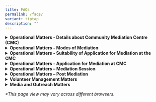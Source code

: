 ```yaml
---
title: FAQs
permalink: /faqs/
variant: tiptap
description: ""
---
```

<p></p>
<div data-type="detailGroup" class="isomer-accordion isomer-accordion-white">
<details class="isomer-details">
<summary><strong>Operational Matters - Details about Community Mediation Centre (CMC)</strong>
</summary>
<div data-type="detailsContent" class="isomer-details-content">
<p></p>
<blockquote>
<h4>What does the Community Mediation Centre (CMC) do?</h4>
</blockquote>
<p></p>
<p>The Community Mediation Centre (CMC), a centre under the Ministry of Law,
offers mediation service to residents in Singapore facing relational and
community disputes.</p>
<p></p>
<p>There is no cost for the service.</p>
<hr>
<blockquote>
<h4>What are the benefits of mediation?</h4>
</blockquote>
<p>Mediation at the CMC offers the following benefits:</p>
<p>·&nbsp;&nbsp;&nbsp;&nbsp;&nbsp;&nbsp; Cost: It is free.</p>
<p>·&nbsp;&nbsp;&nbsp;&nbsp;&nbsp;&nbsp; Privacy:&nbsp;Matters discussed
during mediation and identity of the parties are kept confidential.</p>
<p>·&nbsp;&nbsp;&nbsp;&nbsp;&nbsp;&nbsp; Time:&nbsp;A mediation session typically
lasts about two hours and is available from Mondays to Fridays and on Saturday
mornings.</p>
<p>·&nbsp;&nbsp;&nbsp;&nbsp;&nbsp;&nbsp; Location: We offer in-person mediation
at the Ministry of Law Services Centre and 18 satellite mediation locations
island wide. Virtual mediation is also an option for less complex disputes.Do
I need evidence to lodge a case with the CMC?</p>
<p></p>
<p>You do not have to produce any evidence before applying for mediation
at the CMC.</p>
<hr>
</div>
</details>
<details class="isomer-details">
<summary><strong>Operational Matters - Modes of Mediation</strong>
</summary>
<div data-type="detailsContent" class="isomer-details-content">
<p></p>
<p></p>
<blockquote>
<h4>Where is the CMC mediation held?</h4>
</blockquote>
<p></p>
<p>The CMC mediation takes place at 45 Maxwell Road, The URA Centre (East
Wing), #07-11, Singapore 069118.</p>
<p>Court referred and directed mediation takes place on:</p>
<p>·&nbsp;&nbsp;&nbsp;&nbsp;&nbsp;&nbsp; Mondays to Fridays from 9.00am to
1.00pm</p>
<p>Voluntary mediation takes place on:&nbsp;</p>
<ul data-tight="true" class="tight">
<li>
<p>Mondays to Fridays from 2:00 PM to 6.00pm</p>
</li>
<li>
<p>Saturdays from 9:00 AM to 1.00pm</p>
</li>
</ul>
<p>We are closed on Sundays and Public Holidays.</p>
<p></p>
<p>We also provide voluntary mediation at 18 satellite mediation locations:</p>
<p>·&nbsp;&nbsp;&nbsp;&nbsp;&nbsp;&nbsp; ACE the Place Community Club</p>
<p>·&nbsp;&nbsp;&nbsp;&nbsp;&nbsp;&nbsp; Bedok Community Centre</p>
<p>·&nbsp;&nbsp;&nbsp;&nbsp;&nbsp;&nbsp; Ci Yuan Community Club</p>
<p>·&nbsp;&nbsp;&nbsp;&nbsp;&nbsp;&nbsp; Clementi Community Club</p>
<p>·&nbsp;&nbsp;&nbsp;&nbsp;&nbsp;&nbsp; Geylang Serai Community Club @ Wisma
Geylang Serai</p>
<p>·&nbsp;&nbsp;&nbsp;&nbsp;&nbsp;&nbsp; MacPherson Community Club</p>
<p>·&nbsp;&nbsp;&nbsp;&nbsp;&nbsp;&nbsp; Nee Soon East Community Club</p>
<p>·&nbsp;&nbsp;&nbsp;&nbsp;&nbsp;&nbsp; Paya Lebar-Kovan Community Club</p>
<p>·&nbsp;&nbsp;&nbsp;&nbsp;&nbsp;&nbsp; Toa Payoh West Community Club</p>
<p>·&nbsp;&nbsp;&nbsp;&nbsp;&nbsp;&nbsp; Telok Blangah Community Club</p>
<p>·&nbsp;&nbsp;&nbsp;&nbsp;&nbsp;&nbsp; ServiceSG Centre One Punggol</p>
<p>·&nbsp;&nbsp;&nbsp;&nbsp;&nbsp;&nbsp; ServiceSG Centre Our Tampines Hub</p>
<p>·&nbsp;&nbsp;&nbsp;&nbsp;&nbsp;&nbsp; ServiceSG @ Keat Hong Community
Club</p>
<p>·&nbsp;&nbsp;&nbsp;&nbsp;&nbsp;&nbsp; ServiceSG Centre @ The Frontier
Community Club</p>
<p>·&nbsp;&nbsp;&nbsp;&nbsp;&nbsp;&nbsp; ServiceSG Centre Bukit Merah</p>
<p>·&nbsp;&nbsp;&nbsp;&nbsp;&nbsp;&nbsp; ServiceSG Centre Woodlands</p>
<p>·&nbsp;&nbsp;&nbsp;&nbsp;&nbsp;&nbsp; Tampines East Neighbourhood Police
Post</p>
<p>·&nbsp;&nbsp;&nbsp;&nbsp;&nbsp;&nbsp; Tampines North Neighbourhood Police
Post</p>
<hr>
<blockquote>
<h4>Can the mediation be conducted via zoom?</h4>
</blockquote>
<p>Virtual mediation can be offered for less complex cases.</p>
</div>
</details>
<details class="isomer-details">
<summary><strong>Operational Matters - Suitability of Application for Mediation at the CMC</strong>
</summary>
<div data-type="detailsContent" class="isomer-details-content">
<p></p>
<blockquote>
<h4>What are the disputes that are suitable for mediation at the CMC?</h4>
</blockquote>
<p>Mediation at the CMC is a viable option for resolving disputes between
neighbours, family members, friends, co-workers, landlords, tenants or
other interpersonal relationships.&nbsp;</p>
<p>However, it is not suitable for contractual or commercial disputes.</p>
<p>For a more comprehensive list of the types of disputes that are appropriate
for mediation at the CMC, please click <a href="https://cmc.mlaw.gov.sg/apply-for-mediation/disputes-suitable-for-mediation/" rel="noopener noreferrer nofollow" target="_blank"><u>here</u></a>.</p>
<hr>
<blockquote>
<h4>Why is the CMC accepting a mediation application without carrying out any investigations?</h4>
</blockquote>
<p>The CMC does not carry out investigations. Our primary focus is on facilitating
discussions between disputing parties.</p>
<p>Through mediation, we aim to help parties communicate effectively, explore
solutions and reach mutually beneficial agreements.</p>
<p>&nbsp;</p>
<hr>
<blockquote>
<h4>Can the CMC accept cases involving neighbour disputes in private condominium or landed property?</h4>
</blockquote>
<p></p>
<p>We accept cases involving neighbour disputes both in public and private
estates which include landed properties, condominiums and private apartments.</p>
<hr>
<blockquote>
<h4>Can the CMC mediate if I have a dispute with my main tenant or landlord?</h4>
</blockquote>
<p></p>
<p>We provide mediation service for non-contractual disputes between landlords
and tenants and between co-tenants.</p>
<p>Do check with us on the specific eligibility criteria and procedures related
to your dispute, before applying for mediation.</p>
<hr>
<blockquote>
<h4>Do I need evidence to lodge a case with the CMC?</h4>
</blockquote>
<p></p>
<p>You do not have to produce any evidence before applying for mediation
at the CMC.</p>
<hr>
<blockquote>
<h4>How many people can attend the mediation session?</h4>
</blockquote>
<p>Excluding family disputes, we allow up to two persons from each party,
who are directly involved with the dispute, to attend the mediation session.</p>
<p>For a satellite mediation session, only one person from each party will
attend the session.</p>
<hr>
<blockquote>
<h4>Can I get my family members/agent to attend the mediation session on my behalf?</h4>
</blockquote>
<p></p>
<p>If your family member or agent has been issued with a Power of Attorney
to manage your affairs, you can authorise them to attend the session on
your behalf.</p>
<p>For all other reasons, please contact us.</p>
<p>For <strong>Court-Directed </strong>Mediation, only parties named in the
Order of Court will attend the mediation session.</p>
<hr>
<blockquote>
<h4>Can I get a lawyer to attend the mediation with me?</h4>
</blockquote>
<p></p>
<p>At the CMC, lawyers are not allowed to attend the mediation sessions with
the parties.</p>
<p>If you require legal advice, it is advisable to seek it separately before
the mediation session.</p>
</div>
</details>
<details class="isomer-details">
<summary><strong>Operational Matters - Application for Mediation at CMC</strong>
</summary>
<div data-type="detailsContent" class="isomer-details-content">
<p></p>
<blockquote>
<h4>What happens after I apply for mediation?</h4>
</blockquote>
<p>When an application for voluntary mediation is received at the CMC, the
process is as follows:</p>
<ol data-tight="true" class="tight">
<li>
<p><strong>Acknowledgment</strong>: You will receive an acknowledgment of
your application.</p>
</li>
<li>
<p><strong>Assessment</strong>: We will assess your case to determine its
suitability for mediation.</p>
</li>
<li>
<p><strong>Invitation to the other party (Respondent):</strong>
</p>
</li>
</ol>
<p>If your application is found suitable for mediation at the CMC, we will
invite the Respondent for mediation and update you on the outcome of the
respondent.</p>
<ol start="4" data-tight="true" class="tight">
<li>
<p><strong>Scheduling</strong>: When both parties agree to attend mediation,
we will schedule a mediation session and inform you of the date, time and
location.</p>
</li>
<li>
<p><strong>Mediation Session</strong>: On the scheduled date, you and the
Respondent will meet with our mediator(s). &nbsp;The mediator(s) will facilitate
a discussion between both parties, in an attempt to foster greater understanding
and possibly an amicable resolution.</p>
</li>
<li>
<p><strong>Outcome</strong>: Once an agreement is reached, our mediator(s)
will document the terms. You will have the opportunity to review the document
before signing it. You will also receive a copy of the signed agreement.
If an agreement cannot be reached, we will close the session respectfully.
You may choose to explore other options to address the dispute, which may
include seeking legal advice or proceeding to file an application with
the Courts.&nbsp;&nbsp;</p>
</li>
<li>
<p><strong>Follow-up</strong>: If required, the CMC may offer follow-up mediation
sessions.</p>
</li>
</ol>
<hr>
<blockquote>
<h4>If the Respondent ignores or declines the CMC invitation, what are my other options? Can I bring the case up to the Community Disputes Resolution Tribunal (CDRT)?</h4>
</blockquote>
<p></p>
<p>For voluntary mediation, we can only proceed to arrange a mediation session
when both parties are willing to participate.</p>
<p><strong><u>Non-neighbour Disputes</u></strong>
</p>
<p>If the Respondent declines or fails to respond to a mediation invitation,
you may choose to explore other options to address the dispute, which may
include seeking legal advice or proceeding to file an application with
the Courts.&nbsp;</p>
<p><strong><u>Neighbour Disputes from Tampines (During Pilot)</u></strong>
</p>
<p>If the Respondent declines or fails to respond to a mediation invitation,
you can seek the assistance of the Community Relations Unit (CRU) by calling
their hotline at 3300 3300, between 9am to 9pm on weekdays.</p>
<p><strong><u>Neighbour Disputes from all other Towns (During Pilot)</u></strong>
</p>
<p>If the Respondent declines or fails to respond, we will issue you with
a Certificate of Waiver. You have the option to file a claim at the CDRT.</p>
</div>
</details>
<details class="isomer-details">
<summary><strong>Operational Matters – Mediation Session</strong>
</summary>
<div data-type="detailsContent" class="isomer-details-content">
<p></p>
<blockquote>
<h4>What happens during mediation?</h4>
</blockquote>
<p>This is the CMC mediation process.&nbsp;</p>
<ol data-tight="true" class="tight">
<li>
<p><strong>Registration:</strong> Arrive at least 20 minutes before the session.
Our officer will receive you, verify the identities of the parties and
make sure everything is in order before the start of the mediation session.</p>
</li>
<li>
<p><strong>Opening Statement:</strong> Our mediator(s) will invite you into
the mediation room where you and the other party will be seated. The mediator(s)
will then begin with an opening statement which includes an explanation
on the mediation process and some ground rules.</p>
</li>
<li>
<p><strong>Joint Session:</strong> The Applicant will start with his/her sharing
of the issues that have come for mediation. Then the Respondent will have
an opportunity to respond. Our mediator(s) will help to summarise the key
issues raised. &nbsp;</p>
</li>
<li>
<p><strong>Private Session:</strong> If there are sensitive matters that require
a private discussion, the mediator(s) may speak to each party separately.
Matters revealed during a private session is kept confidential unless permission
is given to reveal such information.</p>
<p>Our mediator(s) may alternate between joint and private sessions to explore
different solutions with both parties.&nbsp;</p>
</li>
<li>
<p><strong>Conclusion:</strong>
</p>
</li>
</ol>
<p><u>Settlement with an agreement</u>
</p>
<p>Once an agreement is reached, our mediator(s) will document the terms.
You will have the opportunity to review the document before signing it.
You will also receive a copy of the signed agreement. &nbsp;&nbsp;</p>
<p><u>No settlement</u>
</p>
<p>If an agreement cannot be reached, we will close the session respectfully.
You may choose to explore other options to address the dispute, which may
include seeking legal advice or proceeding to file an application with
the Courts.</p>
<hr>
<blockquote>
<h4>Can I record the mediation session?</h4>
</blockquote>
<p>The mediation at the CMC is a confidential process, as outlined in the
CMC Act, Cap 49A.</p>
<p>&nbsp;</p>
<p>To maintain confidentiality and to provide a safe space for parties to
share without fear, no photography, videography or audio recording is allowed
during the mediation session.</p>
<p>&nbsp;</p>
<p>Should we realise that a recording has taken place, the party responsible
will be asked to delete the content, in the presence of the mediators or
the CMC officer.</p>
<hr>
<blockquote>
<h4>Is a CMC Settlement Agreement legally binding?</h4>
</blockquote>
<p>Once a Settlement Agreement is signed, it is binding on the parties who
signed it, which means that you can use the document as evidence to support
legal proceedings.</p>
<p></p>
</div>
</details>
<details class="isomer-details">
<summary><strong>Operational Matters – Post Mediation</strong>
</summary>
<div data-type="detailsContent" class="isomer-details-content">
<p></p>
<blockquote>
<h4>What happens if the other party breaches the agreement?</h4>
</blockquote>
<p></p>
<p>You can apply for remediation through our online application <a href="https://cmc.mlaw.gov.sg/e-services/apply-online/" rel="noopener noreferrer nofollow" target="_blank"><u>form</u></a>.
You can also call the MinLaw Enquiry Line at 1800 2255 529* during office
hours.&nbsp;</p>
<p><strong><u>Non-neighbour Disputes</u></strong>
</p>
<p>If remediation does not materialise, you may choose to explore other options
to address the dispute, which may include seeking legal advice or proceeding
to file an application with the Courts.&nbsp;</p>
<p><strong><u>Neighbour Disputes from Tampines (During Pilot)</u></strong>
</p>
<p>If remediation does not materialise because the Respondent declines or
fails to respond, you can apply for Directed Remediation through our online
application <a href="https://cmc.mlaw.gov.sg/e-services/apply-online/" rel="noopener noreferrer nofollow" target="_blank"><u>form</u></a>.
You can also call the MinLaw Enquiry Line at 1800 2255 529* during office
hours. This means attendance at a CMC mediation session is compulsory for
both parties.</p>
<p><strong><u>Neighbour Disputes from all other Towns (During Pilot)</u></strong>
</p>
<p>If remediation does not materialise because the Respondent declines or
fails to respond, we will issue you with a Certificate of Waiver. You have
the option to file a claim at the CDRT.</p>
<hr>
</div>
</details>
<details class="isomer-details">
<summary><strong>Volunteer Management Matters</strong>
</summary>
<div data-type="detailsContent" class="isomer-details-content">
<blockquote>
<h4>Who are the CMC mediators?</h4>
</blockquote>
<p>The CMC mediators are volunteers who are appointed by the Minister for
Law.</p>
<p>They have been carefully selected, trained and assessed before they are
appointed to their role. They are also required to remain relevant in their
role through regular mediations and training.</p>
<hr>
<blockquote>
<h4>Is the CMC recruiting any new volunteers?</h4>
</blockquote>
<p>The CMC recruits new volunteers every year, with applications closing
at the end of September.</p>
<p>Only shortlisted candidates will be invited to attend the Selection Interviews,
which are usually held from October to November each year.</p>
<hr>
<blockquote>
<h4>How to qualify as a CMC mediator?</h4>
</blockquote>
<p>There is a 5-stage process:</p>
<p>·&nbsp;&nbsp;&nbsp;&nbsp;&nbsp;&nbsp; Application</p>
<p>·&nbsp;&nbsp;&nbsp;&nbsp;&nbsp;&nbsp; Selection</p>
<p>·&nbsp;&nbsp;&nbsp;&nbsp;&nbsp;&nbsp; Assessment</p>
<p>·&nbsp;&nbsp;&nbsp;&nbsp;&nbsp;&nbsp; Apprenticeship</p>
<p>·&nbsp;&nbsp;&nbsp;&nbsp;&nbsp;&nbsp; Appointment</p>
<p>You can apply <a href="https://cmc.mlaw.gov.sg/partner-with-us/apply-to-volunteer/" rel="noopener noreferrer nofollow" target="_blank"><u>here</u></a>.</p>
<hr>
<blockquote>
<h4>How to be a CMC mediator?</h4>
</blockquote>
<p>To apply as a volunteer CMC mediator, you will have to meet the following
criteria:</p>
<ul data-tight="true" class="tight">
<li>
<p>A Singapore Citizen or a Singapore Permanent Resident.</p>
</li>
<li>
<p>Aged 30 years or older.</p>
</li>
<li>
<p>Fluent in both written and spoken English.</p>
</li>
<li>
<p>Proficient in a local language or dialect.</p>
</li>
<li>
<p>&nbsp;Familiar with using the Zoom platform for conducting mediation.</p>
</li>
<li>
<p>Active involvement in community or voluntary work, either currently or
in the past, is important.</p>
</li>
<li>
<p>Attained at least a Level 1 Accreditation from the Singapore International
Mediation Institute (SIMI) within the last two years.</p>
</li>
<li>
<p>&nbsp;An interest in contributing to building a gracious and harmonious
community in Singapore.</p>
</li>
</ul>
<p>You can apply <a href="https://cmc.mlaw.gov.sg/partner-with-us/apply-to-volunteer/" rel="noopener noreferrer nofollow" target="_blank"><u>here</u></a>.</p>
</div>
</details>
<details class="isomer-details">
<summary><strong>Media and Outreach Matters</strong>
</summary>
<div data-type="detailsContent" class="isomer-details-content">
<blockquote>
<h4>I would like to request a briefing by the CMC.</h4>
</blockquote>
<p>Please call the MinLaw Enquiry Line at 1800 2255* 529 during office hours
or submit your request using the online form <a href="https://eservices.mlaw.gov.sg/enquiry/" rel="noopener noreferrer nofollow" target="_blank"><u>here</u></a>.</p>
<p><em>*Please note that airtime charges may apply to calls made from mobile phones.</em>
</p>
<hr>
<blockquote>
<h4>Where can I find the annual reports by the CMC?</h4>
</blockquote>
<p>The CMC does not publish annual reports. If you require certain type of
statistics, please submit your request using the online form <a href="https://eservices.mlaw.gov.sg/enquiry/" rel="noopener noreferrer nofollow" target="_blank"><u>here</u></a>.</p>
<hr>
<blockquote>
<h4>I would like to conduct a media interview.</h4>
</blockquote>
<p>Please call the MinLaw Enquiry Line at 1800 2255 529* during office hours
or submit your request using the online form <a href="https://eservices.mlaw.gov.sg/enquiry/" rel="noopener noreferrer nofollow" target="_blank"><u>here </u></a>stating the
nature and purpose of your request.</p>
<p><em>*Please note that airtime charges may apply to calls made from mobile phones.</em>
</p>
<hr>
<blockquote>
<h4>I would like to collaborate with the CMC on an event. Who can I speak to?</h4>
</blockquote>
<p>Please call the MinLaw Enquiry Line at 1800 2255 529* during office hours
or submit your request using the online form <a href="https://eservices.mlaw.gov.sg/enquiry/" rel="noopener noreferrer nofollow" target="_blank"><u>here </u></a>stating the
nature and purpose of your request.</p>
<p><em>*Please note that airtime charges may apply to calls made from mobile phones.</em>
</p>
<hr>
<blockquote>
<h4>Where do I get The Community Mediation Centre statistics report?</h4>
</blockquote>
<p>The CMC does not publish statistics reports. If you require certain type
of statistics, please submit your request using the online form <a href="https://eservices.mlaw.gov.sg/enquiry/" rel="noopener noreferrer nofollow" target="_blank"><u>here</u></a>.</p>
<hr>
<blockquote>
<h4>My agency would like to request for CMC’s collaterals. E.g. brochures</h4>
</blockquote>
<p>Please call the MinLaw Enquiry Line at 1800 2255 529* during office hours
or submit your request using the online form <a href="https://eservices.mlaw.gov.sg/enquiry/" rel="noopener noreferrer nofollow" target="_blank"><u>here</u></a>.</p>
<p><em>*Please note that airtime charges may apply to calls made from mobile phones.</em>
</p>
</div>
</details>
</div>
<p><em>*This page view may vary across different browsers.</em>
</p>